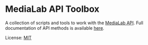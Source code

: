 # MediaLab API Toolbox

A collection of scripts and tools to work with the [MediaLab API](https://www.medialab.co/).
Full documentation of API methods is available [here](https://medialab.cc/api).

License: [MIT](LICENSE)

